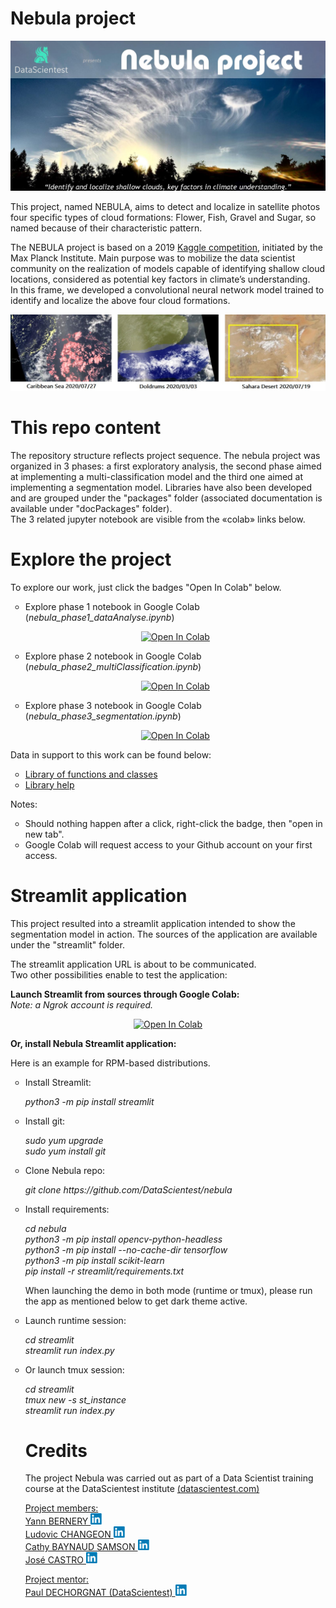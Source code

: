# Nebula project

<p align="center"> <img src = "./streamlit/ressources/home.jpg"/ class="center"> </p>

<p>
This project, named NEBULA, aims to detect and localize in satellite photos four 
specific types of cloud formations: Flower, Fish, Gravel and Sugar, so named because 
of their characteristic pattern.
</p>
<p>
The NEBULA project is based on a 2019 <a href="https://www.kaggle.com/c/understanding_cloud_organization" 
target="new" rel="noopener noreferrer">Kaggle competition</a>, initiated by the Max Planck Institute. 
Main purpose was to mobilize the data scientist community on the realization of models capable of 
identifying shallow cloud locations, considered as potential key factors in climate’s understanding.
<br>
In this frame, we developed a convolutional neural network model trained to identify and localize the 
above four cloud formations.

<p align="center"> <img src = "./resources/examples.jpg"/ class="center"> </p>


</p>

# This repo content

<p>
The repository structure reflects project sequence. The nebula project was organized in 3 phases: 
a first exploratory analysis, the second phase aimed at implementing a multi-classification model and the third one 
aimed at implementing a segmentation model. Libraries have also been developed and are grouped under the "packages" folder (associated documentation 
is available under "docPackages" folder).<br>
The 3 related jupyter notebook are visible from the «colab» links below.
</p>

# Explore the project

<p>To explore our work, just click the badges "Open In Colab" below.</p>
<ul type="circle">
<li>Explore phase 1 notebook in Google Colab (<i>nebula_phase1_dataAnalyse.ipynb</i>)</li>
<p align="center"><a href="https://colab.research.google.com/github/DataScientest/nebula/blob/master/nebula_phase1_dataAnalyse.ipynb" target="new" rel="noopener noreferrer">
  <img src="https://colab.research.google.com/assets/colab-badge.svg" alt="Open In Colab"/>
</a></p>
<li>Explore phase 2 notebook in Google Colab (<i>nebula_phase2_multiClassification.ipynb</i>)</li>
<p align="center"><a href="https://colab.research.google.com/github/DataScientest/nebula/blob/master/nebula_phase2_multiClassification.ipynb" target="new" rel="noopener noreferrer">
  <img src="https://colab.research.google.com/assets/colab-badge.svg" alt="Open In Colab"/>
</a></p>
<li>Explore phase 3 notebook in Google Colab (<i>nebula_phase3_segmentation.ipynb</i>)</li>
<p align="center"><a href="https://colab.research.google.com/github/DataScientest/nebula/blob/master/nebula_phase3_segmentation.ipynb" target="new" rel="noopener noreferrer">
  <img src="https://colab.research.google.com/assets/colab-badge.svg" alt="Open In Colab"/>
</a></p>
</ul>
<p></p>

<p>Data in support to this work can be found below:</p>
<ul type="circle">
<li><a href="https://github.com/DataScientest/nebula/tree/master/packages"> Library of functions and classes </a></li>
<li><a href="https://htmlpreview.github.io/?https://github.com/DataScientest/nebula/blob/master/docPackages/index.html"> Library help </a></li>
</ul>

<p>Notes:</p>
<ul type="circle">
<li>Should nothing happen after a click, right-click the badge, then "open in new tab".</li>
<li>Google Colab will request access to your Github account on your first access.</li>
</ul>

# Streamlit application

<p>
This project resulted into a streamlit application intended to show the segmentation model in action. The sources of the application are available under the "streamlit" folder.
</p>
<p>
The streamlit application URL is about to be communicated.<br>
Two other possibilities enable to test the application:
</p>
<p><b>Launch Streamlit from sources through Google Colab:</b><br>
<i>Note: a Ngrok account is required.</i></p>
<p align="center"><a href="https://colab.research.google.com/github/DataScientest/nebula/blob/master/nebula_demo_streamlitColab.ipynb" target="new" rel="noopener noreferrer">
  <img src="https://colab.research.google.com/assets/colab-badge.svg" alt="Open In Colab"/>
</a></p>
<p><b>Or, install Nebula Streamlit application:</b></p>

<p>Here is an example for RPM-based distributions.<br>
<ul type="circle">
 <li>Install Streamlit:</li>
  <p><i>python3 -m pip install streamlit</i></p> 
 <li>Install git:</li>
  <p><i>sudo yum upgrade<br>
        sudo yum install git</i></p>
 <li>Clone Nebula repo:</li>
  <p><i>git clone https://github.com/DataScientest/nebula</i></p>
 <li>Install requirements:</li>
  <p><i>cd nebula<br>
        python3 -m pip install opencv-python-headless<br>
        python3 -m pip install --no-cache-dir tensorflow<br>
        python3 -m pip install scikit-learn<br>
        pip install -r streamlit/requirements.txt</i></p>
 <p>When launching the demo in both mode (runtime or tmux), 
     please run the app as mentioned below to get dark theme active.</p>
 <li>Launch runtime session:</li>
  <p><i>cd streamlit<br>
        streamlit run index.py</i></p>
 <li>Or launch tmux session:</li>
  <p><i>cd streamlit<br>
        tmux new -s st_instance<br>
        streamlit run index.py</i></p>

# Credits

<p>
The project Nebula was carried out as part of a Data Scientist training course at the DataScientest institute <a href="https://datascientest.com">(datascientest.com)</a> </p>

<p><u>Project members:</u><br>
<a href="https://www.linkedin.com/in/yann-bernery-772a58112/" target="new" rel="noopener noreferrer">
Yann BERNERY <img src="./streamlit/ressources/linkedin.png" width=20px alt="Yann BERNERY"/></a><br>
<a href="https://www.linkedin.com/in/ludovic-changeon-9047141b1/" target="new" rel="noopener noreferrer">
Ludovic CHANGEON <img src="./streamlit/ressources/linkedin.png" width=20px alt="Ludovic CHANGEON"/></a><br>
<a href="https://www.linkedin.com/in/cathy-baynaud-samson-b2637817/" target="new" rel="noopener noreferrer">
Cathy BAYNAUD SAMSON <img src="./streamlit/ressources/linkedin.png" width=20px alt="Cathy BAYNAUD SAMSON"/></a><br>
<a href="https://www.linkedin.com/in/jos%C3%A9-castro-7b62697b/" target="new" rel="noopener noreferrer">
Jos&eacute; CASTRO <img src="./streamlit/ressources/linkedin.png" width=20px alt="Jos&eacute; CASTRO"/></a></p>

<p><u>Project mentor:</u><br>
<a href="https://www.linkedin.com/in/paul-dechorgnat/" target="new" rel="noopener noreferrer">
Paul DECHORGNAT (DataScientest) <img src="./streamlit/ressources/linkedin.png" width=20px alt="Paul DECHORGNAT (DataScientest) "/></a></p>